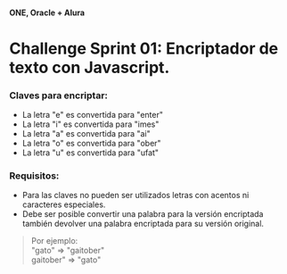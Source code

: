 #### ONE, Oracle + Alura
# Challenge Sprint 01: Encriptador de texto con Javascript.

### Claves para encriptar:

- La letra "e" es convertida para "enter"
- La letra "i" es convertida para "imes"
- La letra "a" es convertida para "ai"
- La letra "o" es convertida para "ober"
- La letra "u" es convertida para "ufat"

### Requisitos:

- Para las claves no pueden ser utilizados letras con acentos ni caracteres especiales.
- Debe ser posible convertir una palabra para la versión encriptada también devolver una palabra encriptada para su versión original.
> Por ejemplo:  
> "gato" => "gaitober"  
> gaitober" => "gato"

